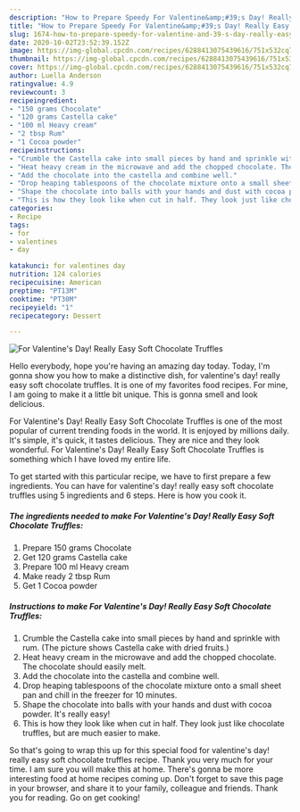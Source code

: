 ```yaml
---
description: "How to Prepare Speedy For Valentine&amp;#39;s Day! Really Easy Soft Chocolate Truffles"
title: "How to Prepare Speedy For Valentine&amp;#39;s Day! Really Easy Soft Chocolate Truffles"
slug: 1674-how-to-prepare-speedy-for-valentine-and-39-s-day-really-easy-soft-chocolate-truffles
date: 2020-10-02T23:52:39.152Z
image: https://img-global.cpcdn.com/recipes/6288413075439616/751x532cq70/for-valentines-day-really-easy-soft-chocolate-truffles-recipe-main-photo.jpg
thumbnail: https://img-global.cpcdn.com/recipes/6288413075439616/751x532cq70/for-valentines-day-really-easy-soft-chocolate-truffles-recipe-main-photo.jpg
cover: https://img-global.cpcdn.com/recipes/6288413075439616/751x532cq70/for-valentines-day-really-easy-soft-chocolate-truffles-recipe-main-photo.jpg
author: Luella Anderson
ratingvalue: 4.9
reviewcount: 3
recipeingredient:
- "150 grams Chocolate"
- "120 grams Castella cake"
- "100 ml Heavy cream"
- "2 tbsp Rum"
- "1 Cocoa powder"
recipeinstructions:
- "Crumble the Castella cake into small pieces by hand and sprinkle with rum. (The picture shows Castella cake with dried fruits.)"
- "Heat heavy cream in the microwave and add the chopped chocolate. The chocolate should easily melt."
- "Add the chocolate into the castella and combine well."
- "Drop heaping tablespoons of the chocolate mixture onto a small sheet pan and chill in the freezer for 10 minutes."
- "Shape the chocolate into balls with your hands and dust with cocoa powder. It&#39;s really easy!"
- "This is how they look like when cut in half. They look just like chocolate truffles, but are much easier to make."
categories:
- Recipe
tags:
- for
- valentines
- day

katakunci: for valentines day 
nutrition: 124 calories
recipecuisine: American
preptime: "PT13M"
cooktime: "PT30M"
recipeyield: "1"
recipecategory: Dessert

---
```



![For Valentine&#39;s Day! Really Easy Soft Chocolate Truffles](https://img-global.cpcdn.com/recipes/6288413075439616/751x532cq70/for-valentines-day-really-easy-soft-chocolate-truffles-recipe-main-photo.jpg)

Hello everybody, hope you're having an amazing day today. Today, I'm gonna show you how to make a distinctive dish, for valentine&#39;s day! really easy soft chocolate truffles. It is one of my favorites food recipes. For mine, I am going to make it a little bit unique. This is gonna smell and look delicious.

For Valentine&#39;s Day! Really Easy Soft Chocolate Truffles is one of the most popular of current trending foods in the world. It is enjoyed by millions daily. It's simple, it's quick, it tastes delicious. They are nice and they look wonderful. For Valentine&#39;s Day! Really Easy Soft Chocolate Truffles is something which I have loved my entire life.




To get started with this particular recipe, we have to first prepare a few ingredients. You can have for valentine&#39;s day! really easy soft chocolate truffles using 5 ingredients and 6 steps. Here is how you cook it.

<!--inarticleads1-->

##### The ingredients needed to make For Valentine&#39;s Day! Really Easy Soft Chocolate Truffles:

1. Prepare 150 grams Chocolate
1. Get 120 grams Castella cake
1. Prepare 100 ml Heavy cream
1. Make ready 2 tbsp Rum
1. Get 1 Cocoa powder




<!--inarticleads2-->

##### Instructions to make For Valentine&#39;s Day! Really Easy Soft Chocolate Truffles:

1. Crumble the Castella cake into small pieces by hand and sprinkle with rum. (The picture shows Castella cake with dried fruits.)
1. Heat heavy cream in the microwave and add the chopped chocolate. The chocolate should easily melt.
1. Add the chocolate into the castella and combine well.
1. Drop heaping tablespoons of the chocolate mixture onto a small sheet pan and chill in the freezer for 10 minutes.
1. Shape the chocolate into balls with your hands and dust with cocoa powder. It&#39;s really easy!
1. This is how they look like when cut in half. They look just like chocolate truffles, but are much easier to make.




So that's going to wrap this up for this special food for valentine&#39;s day! really easy soft chocolate truffles recipe. Thank you very much for your time. I am sure you will make this at home. There's gonna be more interesting food at home recipes coming up. Don't forget to save this page in your browser, and share it to your family, colleague and friends. Thank you for reading. Go on get cooking!

